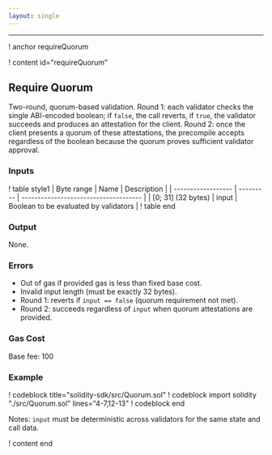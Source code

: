 ```yaml
---
layout: single
---
```


---

! anchor requireQuorum

! content id="requireQuorum"

## Require Quorum

Two-round, quorum-based validation. Round 1: each validator checks the single ABI-encoded boolean; if `false`, the call reverts, if `true`, the validator succeeds and produces an attestation for the client. Round 2: once the client presents a quorum of these attestations, the precompile accepts regardless of the boolean because the quorum proves sufficient validator approval.

### Inputs

! table style1
| Byte range         | Name      | Description                           |
| ------------------ | --------- | ------------------------------------- |
| [0; 31] (32 bytes) | input     | Boolean to be evaluated by validators |
! table end

### Output

None.

### Errors

- Out of gas if provided gas is less than fixed base cost.
- Invalid input length (must be exactly 32 bytes).
- Round 1: reverts if `input == false` (quorum requirement not met).
- Round 2: succeeds regardless of `input` when quorum attestations are provided.

### Gas Cost

Base fee: 100

### Example

! codeblock title="solidity-sdk/src/Quorum.sol"
! codeblock import solidity "./src/Quorum.sol" lines="4-7,12-13"
! codeblock end

Notes: `input` must be deterministic across validators for the same state and call data.

! content end